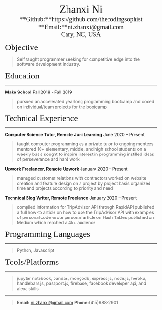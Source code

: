 
<center><span style="font-family:Didot; font-size:2.5em;">Zhanxi Ni</span></center>
<center><span style="font-family:Didot; font-size:1.5em;">**Github:**https://github.com/thecodingsophist</span></center>
<center><span style="font-family:Didot; font-size:1.5em;">**Email:**ni.zhanxi@gmail.com</span></center>
<center><span style="font-family:Didot; font-size:1.5em;">Cary, NC, USA
</span></center>

<span style="font-family:Didot; font-size:2em;">Objective</span>
> Self taught programmer seeking for competitive edge into the software development industry.



<span style="font-family:Didot; font-size:2em;">Education</span>
<br />
- - - -

**Make School**                               Fall 2018 - Fall 2019

>pursued an accelerated yearlong programming bootcamp and coded on individual/team projects for the bootcamp

<span style="font-family:Didot; font-size:2em;">Technical Experience</span>
<br />
- - - -

**Computer Science Tutor, Remote**
**Juni Learning**               June 2020 – Present
> taught computer programming as a private tutor to ongoing mentees
> mentored 10+ elementary, middle, and high school students on a weekly basis
> sought to inspire interest in programming
> instilled ideas of perseverance and hard work


**Upwork Freelancer, Remote**
**Upwork**        January 2020 - Present
> managed customer relations with contractors
> worked on website creation and feature design on a project by project basis
> organized time and projects according to priority and need


**Technical Blog Writer, Remote**
**Freelance**    January 2020 – Present
> compiled information for TripAdvisor API through RapidAPI 
> published a full how-to article on how to use the TripAdvisor API with examples of personal code
> wrote personal article on Hash Tables published on Medium which reached a 4k+ audience



<span style="font-family:Didot; font-size:2em;">Programming Languages</span>
<br />
- - - -

   > Python, Javascript

<span style="font-family:Didot; font-size:2em;">Tools/Platforms</span>
<br />
- - - -

> jupyter notebook, pandas, mongodb, express.js, node.js, heroku, handlebars.js, passport.js, firebase, facebook developer
 api, and alexa skills
 


- - - -
> **Email:** ni.zhanxi@gmail.com
> **Phone:**(415)988-2901
